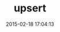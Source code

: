 ---
layout: post
title:  "upsert"
repo:   "seamusabshere/upsert"
date:   2015-02-18 17:04:13
gemurl: https://github.com/seamusabshere/upsert
---